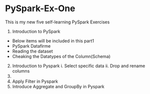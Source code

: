 # PySpark-Ex-One

This is my new five self-learning PySpark Exercises 
1) Introduction to PySpark
  - Below items will be included in this part1
  - PySpark Datafirme
  - Reading the dataset
  - Cheaking the Datatypes of the Column(Schema)
2) Introduction to Pyspark
  i.  Select specific data
  ii. Drop and rename columns
3)
4) Apply Filter in Pyspark
5) Introduce Aggregate and GroupBy in Pyspark
